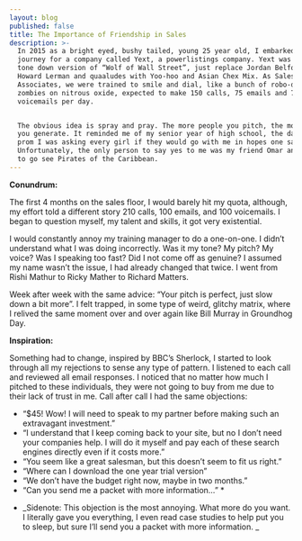 ```yaml
---
layout: blog
published: false
title: The Importance of Friendship in Sales
description: >-
  In 2015 as a bright eyed, bushy tailed, young 25 year old, I embarked on a new
  journey for a company called Yext, a powerlistings company. Yext was a very
  tone down version of “Wolf of Wall Street”, just replace Jordan Belfort with
  Howard Lerman and quaaludes with Yoo-hoo and Asian Chex Mix. As Sales
  Associates, we were trained to smile and dial, like a bunch of robo-dialing
  zombies on nitrous oxide, expected to make 150 calls, 75 emails and 75-90
  voicemails per day.


  The obvious idea is spray and pray. The more people you pitch, the more sales
  you generate. It reminded me of my senior year of high school, the day before
  prom I was asking every girl if they would go with me in hopes one said yes.
  Unfortunately, the only person to say yes to me was my friend Omar and we went
  to go see Pirates of the Caribbean.
---
```

**Conundrum:**

The first 4 months on the sales floor, I would barely hit my quota, although, my effort told a different story 210 calls, 100 emails, and 100 voicemails. I began to question myself, my talent and skills, it got very existential. 

I would constantly annoy my training manager to do a one-on-one. I didn’t understand what I was doing incorrectly. Was it my tone? My pitch? My voice? Was I speaking too fast? Did I not come off as genuine?  I assumed my name wasn’t the issue, I had already changed that twice. I went from Rishi Mathur to Ricky Mather to Richard Matters.

Week after week with the same advice: “Your pitch is perfect, just slow down a bit more”. I felt trapped, in some type of weird,  glitchy matrix, where I relived the same moment over and over again like Bill Murray in Groundhog Day. 

**Inspiration:**

Something had to change, inspired by BBC’s Sherlock, I started to look through all my rejections to sense any type of pattern. I listened to each call and reviewed all email responses. I noticed that no matter how much I pitched to these individuals, they were not going to buy from me due to their lack of trust in me. Call after call I had the same objections: 


- “$45! Wow! I will need to speak to my partner before making such an extravagant investment.”  
- “I understand that I keep coming back to your site, but no I don’t need your companies help. I will do it myself and pay each of these search engines directly even if it costs more.” 
- “You seem like a great salesman, but this doesn’t seem to fit us right.” 
- “Where can I download the one year trial version” 
- “We don’t have the budget right now, maybe in two months.”
- “Can you send me a packet with more information…” *

* _Sidenote: This objection is the most annoying. What more do you want. I literally gave you everything, I even read case studies to help put you to sleep, but sure I’ll send you a packet with more information. _








